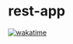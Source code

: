 # rest-app

[![wakatime](https://wakatime.com/badge/github/Mastergs95/rest-app.svg)](https://wakatime.com/badge/github/Mastergs95/rest-app)
